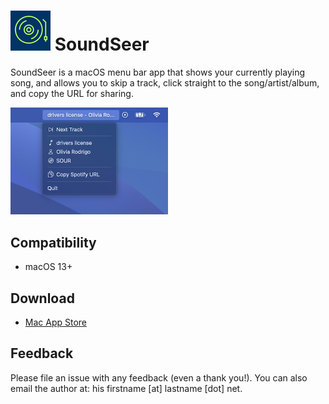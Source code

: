 # ![SoundSeer logo](SoundSeer/Assets.xcassets/AppIcon.appiconset/64.png) SoundSeer
SoundSeer is a macOS menu bar app that shows your currently playing song, and allows you to skip a track, click straight to the song/artist/album, and copy the URL for sharing.

<img src="images/menu-example.png" width="50%">

## Compatibility
- macOS 13+
## Download
- [Mac App Store](https://apps.apple.com/us/app/soundseer/id6497167012?mt=12)
## Feedback
Please file an issue with any feedback (even a thank you!). You can also email the author at: his firstname [at] lastname [dot] net.
